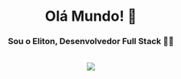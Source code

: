 <div align='center'>
  
# Olá Mundo! 👋 

### Sou o Eliton, Desenvolvedor Full Stack 👨‍💻

<br>
<img align='center' style='max-width: 500px' src="https://github-readme-stats-sigma-five.vercel.app/api?username=elitonrosa&theme=dark&count_private=true&bg_color=0d1117"/>
</div>
